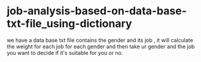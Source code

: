 # job-analysis-based-on-data-base-txt-file_using-dictionary
we have a data base txt file contains  the gender and its job , it will calculate the weight for each job for each gender and then take ur gender and the job you want to decide if it's suitable for you or no.
